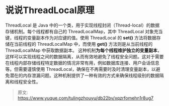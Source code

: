 # 说说ThreadLocal原理

ThreadLocal 是 Java 中的一个类，用于实现线程封闭（Thread-local）的数据存储机制。每个线程都有自己的 ThreadLocalMap，其中 ThreadLocal 对象充当键，线程的变量副本作为对应键的值。使用 ThreadLocal 的 **set()** 方法将数据存储在当前线程的 ThreadLocalMap 中，而使用 **get()** 方法则是从当前线程的 ThreadLocalMap 中获取数据副本。
这种机制**为每个线程维护独立的变量副本**，这样可以实现线程之间的数据隔离，从而有效地避免了线程安全问题。这对于需要在线程内部存储线程特定数据的情况非常有用，例如数据库连接、用户会话信息等。但需要谨慎使用 ThreadLocal，确保在不再需要时及时清理变量副本，以避免潜在的内存泄漏问题。这种机制提供了一种有效的方式来确保线程级别的数据隔离和线程安全性。


> 原文: <https://www.yuque.com/tulingzhouyu/db22bv/xqzrfomehn1r8ug7>